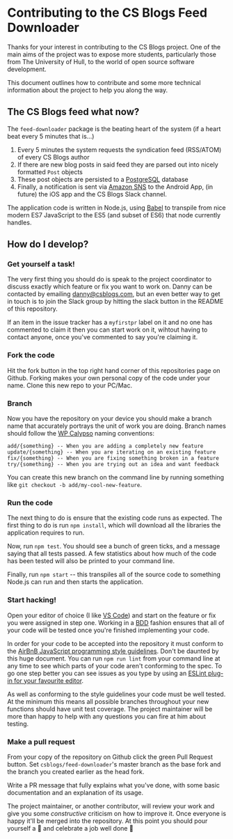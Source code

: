 # Contributing to the CS Blogs Feed Downloader

Thanks for your interest in contributing to the CS Blogs project. One of the main aims of the project was to expose more students, particularly those from The University of Hull, to the world of open source software development.

This document outlines how to contribute and some more technical information about the project to help you along the way.

## The CS Blogs feed what now?

The `feed-downloader` package is the beating heart of the system (if a heart beat every 5 minutes that is...) 

1. Every 5 minutes the system requests the syndication feed (RSS/ATOM) of every CS Blogs author
2. If there are new blog posts in said feed they are parsed out into nicely formatted `Post` objects
3. These post objects are persisted to a [PostgreSQL](http://www.postgresql.org) database
4. Finally, a notification is sent via [Amazon SNS](https://aws.amazon.com/sns/) to the Android App, (in future) the iOS app and the CS Blogs Slack channel.

The application code is written in Node.js, using [Babel](https://babeljs.io) to transpile from nice modern ES7 JavaScript to the ES5 (and subset of ES6) that node currently handles.

## How do I develop?
### Get yourself a task!
The very first thing you should do is speak to the project coordinator to discuss exactly which feature or fix you want to work on. Danny can be contacted by emailing [danny@csblogs.com](mailto:danny@csblogs.com), but an even better way to get in touch is to join the Slack group by hitting the slack button in the README of this repository.

If an item in the issue tracker has a `myfirstpr` label on it and no one has commented to claim it then you can start work on it, wihtout having to contact anyone, once you've commented to say you're claiming it.

### Fork the code
Hit the fork button in the top right hand corner of this repositories page on Github. Forking makes your own personal copy of the code under your name. Clone this new repo to your PC/Mac.

### Branch
Now you have the repository on your device you should make a branch name that accurately portrays the unit of work you are doing. Branch names should follow the [WP Calypso](https://github.com/Automattic/wp-calypso/blob/master/docs/git-workflow.md) naming conventions:
```
add/{something} -- When you are adding a completely new feature
update/{something} -- When you are iterating on an existing feature
fix/{something} -- When you are fixing something broken in a feature
try/{something} -- When you are trying out an idea and want feedback
```
You can create this new branch on the command line by running something like `git checkout -b add/my-cool-new-feature`.

### Run the code
The next thing to do is ensure that the existing code runs as expected. The first thing to do is run `npm install`, which will download all the libraries the application requires to run.

Now, run `npm test`. You should see a bunch of green ticks, and a message saying that all tests passed. A few statistics about how much of the code has been tested will also be printed to your command line.

Finally, run `npm start` -- this transpiles all of the source code to something Node.js can run and then starts the application.

### Start hacking!
Open your editor of choice (I like [VS Code](https://code.visualstudio.com)) and start on the feature or fix you were assigned in step one. Working in a [BDD](https://en.wikipedia.org/wiki/Behavior-driven_development) fashion ensures that all of your code will be tested once you're finished implementing your code.

In order for your code to be accepted into the repository it must conform to the [AirBnB JavaScript programming style guidelines](https://github.com/airbnb/javascript). Don't be daunted by this huge document. You can run `npm run lint` from your command line at any time to see which parts of your code aren't conforming to the spec. To go one step better you can see issues as you type by using an [ESLint plug-in for your favourite editor](http://eslint.org/docs/user-guide/integrations#editors).

As well as conforming to the style guidelines your code must be well tested. At the minimum this means all possible branches throughout your new functions should have unit test coverage. The project maintainer will be more than happy to help with any questions you can fire at him about testing.

### Make a pull request
From your copy of the repository on Github click the green Pull Request button. Set `csblogs/feed-downloader`'s master branch as the base fork and the branch you created earlier as the head fork.

Write a PR message that fully explains what you've done, with some basic documentation and an explanation of its usage.

The project maintainer, or another contributor, will review your work and give you some _constructive_ criticism on how to improve it. Once everyone is happy it'll be merged into the repository. At this point you should pour yourself a :beer: and celebrate a job well done :tada:
